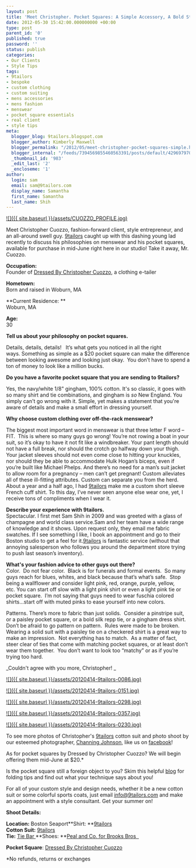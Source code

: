 ```yaml
---
layout: post
title: 'Meet Christopher. Pocket Squares: A Simple Accessory, A Bold Statement'
date: 2012-05-30 15:42:00.000000000 +00:00
type: post
parent_id: '0'
published: true
password: ''
status: publish
categories:
- Our Clients
- Style Tips
tags:
- 9tailors
- bespoke
- custom clothing
- custom suiting
- mens accessories
- mens fashion
- menswear
- pocket square essentials
- real client
- style tips
meta:
  blogger_blog: 9tailors.blogspot.com
  blogger_author: Kimberly Maxwell
  blogger_permalink: "/2012/05/meet-christopher-pocket-squares-simple.html"
  blogger_internal: "/feeds/7394569855460563391/posts/default/4296979707624251229"
  _thumbnail_id: '983'
  _edit_last: '2'
  _encloseme: '1'
author:
  login: sam
  email: sam@9tailors.com
  display_name: Samantha
  first_name: Samantha
  last_name: Shih
---
```

[![]({{ site.baseurl }}/assets/CUOZZO_PROFILE.jpg)](http://3.bp.blogspot.com/-KuoeYnfJvLg/T8E9aYSOJEI/AAAAAAAAAWM/aXu-v_HAOu4/s1600/CUOZZO_PROFILE.jpg)

  
  
Meet Christopher Cuozzo, fashion-forward client, style entrepreneur, and an all-around swell guy. [9tailors](http://www.9tailors.com/) caught up with this dashing young lad recently to discuss his philosophies on menswear and his pocket squares, available for purchase in mid-June right here in our studio! Take it away, Mr. Cuozzo.  
  
**Occupation:**  
Founder of [Dressed By Christopher Cuozzo](http://www.dressedbycc.com/), a clothing e-tailer   
  
  
**Hometown:**  
Born and raised in Woburn, MA  
  
  
**Current Residence: **  
Woburn, MA   
  
  
**Age:**  
30  
  

**Tell us about your philosophy on pocket squares.**

Details, details, details!   It’s what gets you noticed in all the right ways. Something as simple as a $20 pocket square can make the difference between looking awesome and looking just okay.  You don’t have to spend a ton of money to look like a million bucks.

**Do you have a favorite pocket square that you are sending to 9tailors?**

Yes, the navy/white 1/8" gingham, 100% cotton. It's so classic, it goes with so many shirt and tie combinations, and gingham is _so_ New England. You simply can't go wrong with it. Simple, yet makes a statement that you're aware of details and make a small effort in dressing yourself. 

**Why choose custom clothing over off-the-rack menswear?**

The biggest most important word in menswear is that three letter F word – FIT.  This is where so many guys go wrong! You’re not rowing a boat in your suit, so it’s okay to have it not fit like a windbreaker. Your pant length should not have a full break, nor should the crotch go halfway down your thigh. Your jacket sleeves should not even come close to hitting your knuckles, nor should they be able to accommodate Hulk Hogan’s biceps, even if you’re built like Michael Phelps. And there’s no need for a man’s suit jacket to allow room for a pregnancy – men can’t get pregnant! Custom alleviates all of these ill-fitting attributes. Custom can separate you from the herd. About a year and a half ago, I had [9tailors](http://www.9tailors.com/) make me a custom short sleeve French cuff shirt. To this day, I’ve never seen anyone else wear one, yet, I receive tons of compliments when I wear it.

  
**Describe your experience with 9tailors.**  
Spectacular. I first met Sam Shih in 2009 and was greeted with a glass of champagne and world class service.Sam and her team have a wide range of knowledge and it shows. Upon request only, they email me fabric swatches. If I see something I like, I book an appointment and go to their Boston studio to get a feel for it.[9tailors](http://www.9tailors.com/) is fantastic service (without that annoying salesperson who follows you around the department store trying to push last season’s inventory).  
  
**What's your fashion advice to other guys out there?**  
Color.  Do not fear color.  Black is for funerals and formal events.  So many guys reach for blues, whites, and black because that’s what’s safe.  Stop being a wallflower and consider light pink, red, orange, purple, yellow, etc. You can start off slow with a light pink shirt or even a light pink tie or pocket square.  I’m not saying that guys need to wear fuschia colored shirts...start off with muted pinks to ease yourself into new colors.  
  
  
Patterns. There’s more to fabric than just solids.  Consider a pinstripe suit, or a paisley pocket square, or a bold silk repp tie, or a gingham dress shirt.  Don’t be afraid to go pattern on pattern.  Rules were made to be broken.  Wearing a solid suit with a paisley tie on a checkered shirt is a great way to make an impression.  Not everything has to match.  As a matter of fact, steer clear of ties that come with matching pocket squares, or at least don’t wear them together.  You don’t want to look too “matchy” or as if you’re trying too hard.  
  
  
_Couldn't agree with you more, Christopher! _  

[![]({{ site.baseurl }}/assets/20120414-9tailors-0086.jpg)](http://4.bp.blogspot.com/-Zhr7hEd102Y/T8Ex0G6A5TI/AAAAAAAAAVQ/noqo4baBo2I/s1600/20120414-9tailors-0086.jpg)

[![]({{ site.baseurl }}/assets/20120414-9tailors-0151.jpg)](http://2.bp.blogspot.com/-pR2pOjU67sw/T8E8rlwN9nI/AAAAAAAAAV0/ywPMCkV6aY4/s1600/20120414-9tailors-0151.jpg)

[![]({{ site.baseurl }}/assets/20120414-9tailors-0298.jpg)](http://4.bp.blogspot.com/-b8kSQvXScLk/T8E81prGDLI/AAAAAAAAAV8/j8bYxMS4zSQ/s1600/20120414-9tailors-0298.jpg)

[![]({{ site.baseurl }}/assets/20120414-9tailors-0357.jpg)](http://4.bp.blogspot.com/-DWecOfUAzHw/T8E8_fsLwfI/AAAAAAAAAWE/n60Z0_Xd3dQ/s1600/20120414-9tailors-0357.jpg)

[![]({{ site.baseurl }}/assets/20120414-9tailors-0230.jpg)](http://1.bp.blogspot.com/-izilXccA9Pc/T8uOAuK6HoI/AAAAAAAAMcE/o8On3JSFgvw/s1600/20120414-9tailors-0230.jpg)

  
  
To see more photos of Christopher's [9tailors](http://www.9tailors.com/) cotton suit and photo shoot by our esteemed photographer, [Channing Johnson](http://www.channingjohnson.com/), like us on [facebook](https://www.facebook.com/pages/9tailors/49696314250)!   
  
  
As for pocket squares by Dressed by Christopher Cuozzo? We will begin offering them mid-June at $20.*  
  
  
Is the pocket square still a foreign object to you? Skim this helpful [blog](http://guerreisms.com/) for folding tips and find out what your technique says about you!  
  
  
For all of your custom style and design needs, whether it be a new cotton suit or some colorful sports coats, just email [info@9tailors.com](mailto:info@9tailors.com) and make an appointment with a style consultant. Get your summer on!  
  

**Shoot Details:**

**Location:** Boston Seaport**Shirt: **[9tailors](http://www.9tailors.com/)  
**Cotton Suit:** [9tailors](http://www.9tailors.com/)  
**Tie:** [Tie Bar ](http://www.thetiebar.com/)**Shoes: **[Peal and Co. for Brooks Bros  ](http://www.brooksbrothers.com/timelessclassics/footwear.tem)

**Pocket Square**: [Dressed By Christopher Cuozzo](http://www.dressedbycc.com/)

*No refunds, returns or exchanges